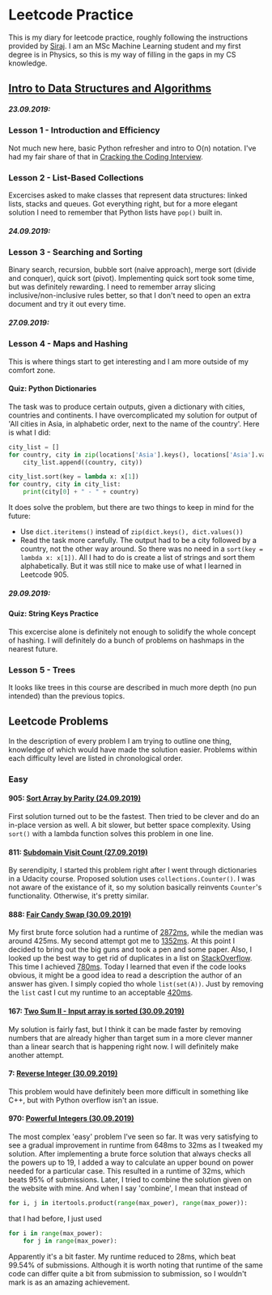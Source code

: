 # Leetcode Practice
This is my diary for leetcode practice, roughly following the instructions
provided by [Siraj](https://youtu.be/sMkMr2455mk). I am an MSc Machine Learning
student and my first degree is in Physics, so this is my way of filling in the
gaps in my CS knowledge.

## [Intro to Data Structures and Algorithms](https://www.udacity.com/course/data-structures-and-algorithms-in-python--ud513)

##### 23.09.2019:
### Lesson 1 - Introduction and Efficiency
Not much new here, basic Python refresher and intro to O(n) notation. I've had
my fair share of that in [Cracking the Coding Interview](https://www.amazon.co.uk/Cracking-Coding-Interview-6th-Programming/dp/0984782850).

### Lesson 2 - List-Based Collections
Excercises asked to make classes that represent data structures: linked lists,
stacks and queues. Got everything right, but for a more elegant solution I need
to remember that Python lists have `pop()` built in.

##### 24.09.2019:
### Lesson 3 - Searching and Sorting
Binary search, recursion, bubble sort (naive approach), merge sort (divide and
conquer), quick sort (pivot). Implementing quick sort took some time, but was
definitely rewarding. I need to remember array slicing inclusive/non-inclusive
rules better, so that I don't need to open an extra document and try it out every
time.

##### 27.09.2019:
### Lesson 4 - Maps and Hashing
This is where things start to get interesting and I am more outside of my
comfort zone.

#### Quiz: Python Dictionaries
The task was to produce certain outputs, given a dictionary with cities, countries
and continents. I have overcomplicated my solution for output of 'All cities in
Asia, in alphabetic order, next to the name of the country'. Here is what I did:
```python
city_list = []
for country, city in zip(locations['Asia'].keys(), locations['Asia'].values()):
    city_list.append((country, city))

city_list.sort(key = lambda x: x[1])
for country, city in city_list:
    print(city[0] + " - " + country)
```
It does solve the problem, but there are two things to keep in mind for the future:
* Use `dict.iteritems()` instead of `zip(dict.keys(), dict.values())`
* Read the task more carefully. The output had to be a city followed by a country,
not the other way around. So there was no need in a `sort(key = lambda x: x[1])`.
All I had to do is create a list of strings and sort them alphabetically. But it
was still nice to make use of what I learned in Leetcode 905.

##### 29.09.2019:
#### Quiz: String Keys Practice
This excercise alone is definitely not enough to solidify the whole concept of
hashing. I will definitely do a bunch of problems on hashmaps in the nearest future.

### Lesson 5 - Trees
It looks like trees in this course are described in much more depth (no pun
intended) than the previous topics.
## Leetcode Problems
In the description of every problem I am trying to outline one thing, knowledge
of which would have made the solution easier. Problems within each difficulty
level are listed in chronological order.
### Easy 
#### 905: [Sort Array by Parity (24.09.2019)](https://leetcode.com/problems/sort-array-by-parity/)
First solution turned out to be the fastest. Then tried to be clever and do an
in-place version as well. A bit slower, but better space complexity. Using `sort()`
with a lambda function solves this problem in one line.
#### 811: [Subdomain Visit Count (27.09.2019)](https://leetcode.com/problems/subdomain-visit-count/)
By serendipity, I started this problem right after I went through dictionaries
in a Udacity course. Proposed solution uses `collections.Counter()`. I was not
aware of the existance of it, so my solution basically reinvents `Counter`'s
functionality. Otherwise, it's pretty similar.
#### 888: [Fair Candy Swap (30.09.2019)](https://leetcode.com/problems/fair-candy-swap/)
My first brute force solution had a runtime of [2872ms](https://leetcode.com/submissions/detail/265615443/), while the median was around
425ms. My second attempt got me to [1352ms](https://leetcode.com/submissions/detail/265616527/). At this point I decided to bring out
the big guns and took a pen and some paper. Also, I looked up the best way to get
rid of duplicates in a list on [StackOverflow](https://stackoverflow.com/questions/7961363/removing-duplicates-in-lists). This time I achieved [780ms](https://leetcode.com/submissions/detail/265617544/). Today I
learned that even if the code looks obvious, it might be a good idea to read
a description the author of an answer has given. I simply copied tho whole
`list(set(A))`. Just by removing the `list` cast I cut my runtime to an acceptable
[420ms](https://leetcode.com/submissions/detail/265618845/).
#### 167: [Two Sum II - Input array is sorted (30.09.2019)](https://leetcode.com/problems/two-sum-ii-input-array-is-sorted/)
My solution is fairly fast, but I think it can be made faster by removing numbers
that are already higher than target sum in a more clever manner than a linear search that is happening right now. I will definitely make another attempt.
#### 7: [Reverse Integer (30.09.2019)](https://leetcode.com/problems/reverse-integer/)
This problem would have definitely been more difficult in something like C++,
but with Python overflow isn't an issue.
#### 970: [Powerful Integers (30.09.2019)](https://leetcode.com/problems/powerful-integers/)
The most complex 'easy' problem I've seen so far. It was very satisfying to see
a gradual improvement in runtime from 648ms to 32ms as I tweaked my solution.
After implementing a brute force solution that always checks all the powers up to
19, I added a way to calculate an upper bound on power needed for a particular case.
This resulted in a runtime of 32ms, which beats 95% of submissions. Later, I tried to combine the solution given on the website with mine. And when I say 'combine', I mean
that instead of
```python
for i, j in itertools.product(range(max_power), range(max_power)):
```
that I had before, I just used
```python
for i in range(max_power):
    for j in range(max_power):
```
Apparently it's a bit faster. My runtime reduced to 28ms, which beat 99.54% of submissions. Although it is worth noting that runtime of the same code can differ quite a bit
from submission to submission, so I wouldn't mark is as an amazing achievement.
